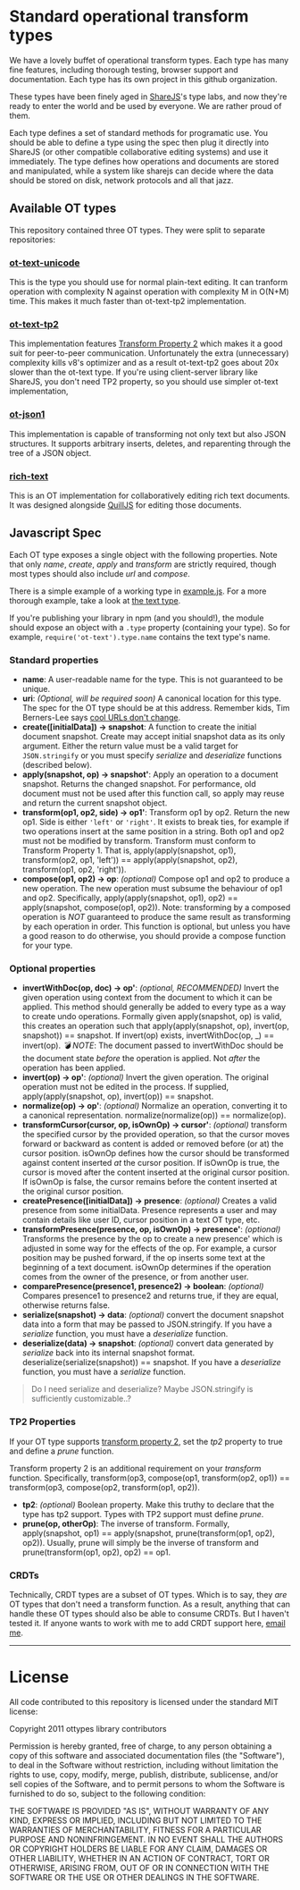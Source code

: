 # Standard operational transform types

We have a lovely buffet of operational transform types. Each type has many fine
features, including thorough testing, browser support and documentation. Each
type has its own project in this github organization.

These types have been finely aged in
[ShareJS](https://github.com/josephg/sharejs)'s type labs, and now they're
ready to enter the world and be used by everyone. We are rather proud of them.

Each type defines a set of standard methods for programatic use. You should be
able to define a type using the spec then plug it directly into ShareJS (or
other compatible collaborative editing systems) and use it immediately. The
type defines how operations and documents are stored and manipulated, while a
system like sharejs can decide where the data should be stored on disk, network
protocols and all that jazz.

## Available OT types

This repository contained three OT types. They were split to separate repositories:

### [ot-text-unicode](https://github.com/ottypes/text-unicode)

This is the type you should use for normal plain-text editing. It can tranform operation with complexity N against operation with complexity M in O(N+M) time. This makes it much faster than ot-text-tp2 implementation.

### [ot-text-tp2](https://github.com/ottypes/text)

This implementation features [Transform Property 2](http://en.wikipedia.org/wiki/Operational_transformation#Convergence_properties) which makes it a good suit for peer-to-peer communication. Unfortunately the extra (unnecessary) complexity kills v8's optimizer and as a result ot-text-tp2 goes about 20x slower than the ot-text type. If you're using client-server library like ShareJS, you don't need TP2 property, so you should use simpler ot-text implementation,

### [ot-json1](https://github.com/ottypes/json1)

This implementation is capable of transforming not only text but also JSON structures. It supports arbitrary inserts, deletes, and reparenting through the tree of a JSON object.

### [rich-text](https://github.com/ottypes/rich-text)

This is an OT implementation for collaboratively editing rich text documents. It was designed alongside [QuillJS](http://quilljs.com/) for editing those documents.

## Javascript Spec

Each OT type exposes a single object with the following properties. Note that
only *name*, *create*, *apply* and *transform* are strictly required, though
most types should also include *url* and *compose*.

There is a simple example of a working type in [example.js](example.js). For a
more thorough example, take a look at [the text type](/ottypes/text).

If you're publishing your library in npm (and you should!), the module should
expose an object with a `.type` property (containing your type). So for
example, `require('ot-text').type.name` contains the text type's name.

### Standard properties

- **name**: A user-readable name for the type. This is not guaranteed to be unique.
- **uri**: *(Optional, will be required soon)* A canonical location for this type. The spec for the OT type should be at this address. Remember kids, Tim Berners-Lee says [cool URLs don't change](http://www.w3.org/Provider/Style/URI.html).
- **create([initialData]) -> snapshot**: A function to create the initial document snapshot. Create may accept initial snapshot data as its only argument. Either the return value must be a valid target for `JSON.stringify` or you must specify *serialize* and *deserialize* functions (described below).
- **apply(snapshot, op) -> snapshot'**: Apply an operation to a document snapshot. Returns the changed snapshot. For performance, old document must not be used after this function call, so apply may reuse and return the current snapshot object.
- **transform(op1, op2, side) -> op1'**: Transform op1 by op2. Return the new op1. Side is either `'left'` or `'right'`. It exists to break ties, for example if two operations insert at the same position in a string. Both op1 and op2 must not be modified by transform.
Transform must conform to Transform Property 1. That is, apply(apply(snapshot, op1), transform(op2, op1, 'left')) == apply(apply(snapshot, op2), transform(op1, op2, 'right')).
- **compose(op1, op2) -> op**: *(optional)* Compose op1 and op2 to produce a new operation. The new operation must subsume the behaviour of op1 and op2. Specifically, apply(apply(snapshot, op1), op2) == apply(snapshot, compose(op1, op2)). Note: transforming by a composed operation is *NOT* guaranteed to produce the same result as transforming by each operation in order. This function is optional, but unless you have a good reason to do otherwise, you should provide a compose function for your type.

### Optional properties

- **invertWithDoc(op, doc) -> op'**: *(optional, RECOMMENDED)* Invert the given operation using context from the document to which it can be applied. This method should generally be added to every type as a way to create undo operations. Formally given apply(snapshot, op) is valid, this creates an operation such that apply(apply(snapshot, op), invert(op, snapshot)) == snapshot. If invert(op) exists, invertWithDoc(op, \_) == invert(op). *💣 NOTE*: The document passed to invertWithDoc should be the document state *before* the operation is applied. Not *after* the operation has been applied.
- **invert(op) -> op'**: *(optional)* Invert the given operation. The original operation must not be edited in the process. If supplied, apply(apply(snapshot, op), invert(op)) == snapshot.
- **normalize(op) -> op'**: *(optional)* Normalize an operation, converting it to a canonical representation. normalize(normalize(op)) == normalize(op).
- **transformCursor(cursor, op, isOwnOp) -> cursor'**: *(optional)* transform the specified cursor by the provided operation, so that the cursor moves forward or backward as content is added or removed before (or at) the cursor position. isOwnOp defines how the cursor should be transformed against content inserted *at* the cursor position. If isOwnOp is true, the cursor is moved after the content inserted at the original cursor position. If isOwnOp is false, the cursor remains before the content inserted at the original cursor position.
- **createPresence([initialData]) -> presence**: *(optional)* Creates a valid presence from some initialData. Presence represents a user and may contain details like user ID, cursor position in a text OT type, etc.
- **transformPresence(presence, op, isOwnOp) -> presence'**: *(optional)* Transforms the presence by the op to create a new presence' which is adjusted in some way for the effects of the op. For example, a cursor position may be pushed forward, if the op inserts some text at the beginning of a text document. isOwnOp determines if the operation comes from the owner of the presence, or from another user.
- **comparePresence(presence1, presence2) -> boolean**: *(optional)* Compares presence1 to presence2 and returns true, if they are equal, otherwise returns false.
- **serialize(snapshot) -> data**: *(optional)* convert the document snapshot data into a form that may be passed to JSON.stringify. If you have a *serialize* function, you must have a *deserialize* function.
- **deserialize(data) -> snapshot**: *(optional)* convert data generated by *serialize* back into its internal snapshot format. deserialize(serialize(snapshot)) == snapshot. If you have a *deserialize* function, you must have a *serialize* function.

> Do I need serialize and deserialize? Maybe JSON.stringify is sufficiently customizable..?

### TP2 Properties

If your OT type supports [transform property 2](http://en.wikipedia.org/wiki/Operational_transformation#Convergence_properties), set the *tp2* property to true and define a *prune* function.

Transform property 2 is an additional requirement on your *transform* function. Specifically, transform(op3, compose(op1, transform(op2, op1)) == transform(op3, compose(op2, transform(op1, op2)).

- **tp2**: *(optional)* Boolean property. Make this truthy to declare that the type has tp2 support. Types with TP2 support must define *prune*.
- **prune(op, otherOp)**: The inverse of transform. Formally, apply(snapshot, op1) == apply(snapshot, prune(transform(op1, op2), op2)). Usually, prune will simply be the inverse of transform and prune(transform(op1, op2), op2) == op1.

### CRDTs

Technically, CRDT types are a subset of OT types. Which is to say, they *are*
OT types that don't need a transform function. As a result, anything that can
handle these OT types should also be able to consume CRDTs. But I haven't
tested it. If anyone wants to work with me to add CRDT support here, [email
me](mailto:josephg.com).

---

# License

All code contributed to this repository is licensed under the standard MIT license:

Copyright 2011 ottypes library contributors

Permission is hereby granted, free of charge, to any person obtaining a copy
of this software and associated documentation files (the "Software"), to deal
in the Software without restriction, including without limitation the rights
to use, copy, modify, merge, publish, distribute, sublicense, and/or sell
copies of the Software, and to permit persons to whom the Software is
furnished to do so, subject to the following condition:

THE SOFTWARE IS PROVIDED "AS IS", WITHOUT WARRANTY OF ANY KIND, EXPRESS OR
IMPLIED, INCLUDING BUT NOT LIMITED TO THE WARRANTIES OF MERCHANTABILITY,
FITNESS FOR A PARTICULAR PURPOSE AND NONINFRINGEMENT. IN NO EVENT SHALL THE
AUTHORS OR COPYRIGHT HOLDERS BE LIABLE FOR ANY CLAIM, DAMAGES OR OTHER
LIABILITY, WHETHER IN AN ACTION OF CONTRACT, TORT OR OTHERWISE, ARISING FROM,
OUT OF OR IN CONNECTION WITH THE SOFTWARE OR THE USE OR OTHER DEALINGS IN
THE SOFTWARE.

